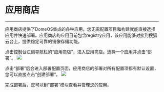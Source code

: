 # 应用商店
---
应用商店提供了DomeOS集成的各种应用，您无需配置项目和构建就能直接选择应用并快速部署。应用商店的应用目前包含registry应用，该应用能够对接到搜狐云台上，提供稳定可靠的镜像存储功能。

点击控制台左侧导航栏的“应用商店”，进入应用商店。选择一个应用并点击“部署”。
![](http://881471b33d4f9.cdn.sohucs.com/q_mini/newproject65.jpg)

点击“部署”后会进入部署配置页面，应用商店的部署对所有配置项都有默认设置，您可以直接点击“创建部署”。
![](http://881471b33d4f9.cdn.sohucs.com/q_mini/newproject66.jpg)

完成部署后，您可以到“部署”模块查看并管理您的应用。
